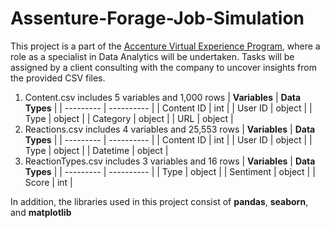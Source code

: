 # Assenture-Forage-Job-Simulation

This project is a part of the [Accenture Virtual Experience Program](https://www.accenture.com/gb-en/careers/local/virtual-experience-program), where a role as a specialist in Data Analytics will be undertaken. Tasks will be assigned by a client consulting with the company to uncover insights from the provided CSV files.

1) Content.csv includes 5 variables and 1,000 rows
   | **Variables** | **Data Types** |
   | --------- | ---------- |
   | Content ID | int |
   | User ID | object |
   | Type | object |
   | Category | object |
   | URL | object |
2) Reactions.csv includes 4 variables and 25,553 rows
   | **Variables** | **Data Types** |
   | --------- | ---------- |
   | Content ID | int |
   | User ID | object |
   | Type | object |
   | Datetime | object |
3) ReactionTypes.csv includes 3 variables and 16 rows
    | **Variables** | **Data Types** |
   | --------- | ---------- |
   | Type | object |
   | Sentiment | object |
   | Score | int |

In addition, the libraries used in this project consist of **pandas**, **seaborn**, and **matplotlib**
   
